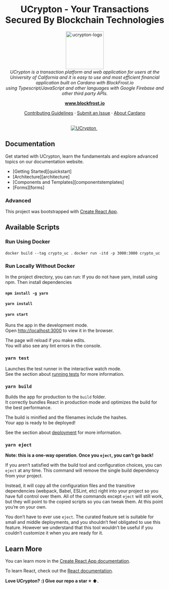 <h1 align="center">UCrypton - Your Transactions Secured By Blockchain Technologies</h1>
<p align="center">
  <img src="\src\images\logos\ucrypton\ucrypton.pngaio/src/assets/images/logos/ucrypton/ucrypton.png" alt="ucrypton-logo" width="120px" height="120px"/>
  <br>
  <i>UCrypton is a transaction platform and web application for users at the University of California and it is easy to use and most efficient financial application built on Cardano with BlockFrost.io
    <br> using Typescript/JavaScript and other languages with Google Firebase and other third party APIs.</i>
  <br>
</p>

<p align="center">
  <a href="https://www.blockfrost.io"><strong>www.blockfrost.io</strong></a>
  <br>
</p>

<p align="center">
  <a href="CONTRIBUTING.md">Contributing Guidelines</a>
  ·
  <a href="https://github.com/vybhavb/Crypto-UC/issues">Submit an Issue</a>
  ·
  <a href="https://www.cardano.org"> About Cardano </a>
  <br>
  <br>
</p>

<p align="center">
  <a href="https://github.com/vybhavb/Crypto-UC">
    <img src="https://img.shields.io/badge/UCrypton-for%20U-blue" alt="UCrypton" />
  </a>&nbsp;
</p>

## Documentation

Get started with UCrypton, learn the fundamentals and explore advanced topics on our documentation website.

- [Getting Started][quickstart]
- [Architecture][architecture]
- [Components and Templates][componentstemplates]
- [Forms][forms]

### Advanced
This project was bootstrapped with
[Create React App](https://github.com/facebook/create-react-app).

## Available Scripts

### Run Using Docker
`docker build --tag crypto_uc .`
`docker run -itd -p 3000:3000 crypto_uc`

### Run Locally Without Docker
In the project directory, you can run:
If you do not have yarn, install using npm. Then install dependencies
#### `npm install -g yarn`
#### `yarn install`
#### `yarn start`

Runs the app in the development mode.<br /> Open
[http://localhost:3000](http://localhost:3000) to view it in the browser.

The page will reload if you make edits.<br /> You will also see any lint errors
in the console.

### `yarn test`

Launches the test runner in the interactive watch mode.<br /> See the section
about
[running tests](https://facebook.github.io/create-react-app/docs/running-tests)
for more information.

### `yarn build`

Builds the app for production to the `build` folder.<br /> It correctly bundles
React in production mode and optimizes the build for the best performance.

The build is minified and the filenames include the hashes.<br /> Your app is
ready to be deployed!

See the section about
[deployment](https://facebook.github.io/create-react-app/docs/deployment) for
more information.

### `yarn eject`

**Note: this is a one-way operation. Once you `eject`, you can’t go back!**

If you aren’t satisfied with the build tool and configuration choices, you can
`eject` at any time. This command will remove the single build dependency from
your project.

Instead, it will copy all the configuration files and the transitive
dependencies (webpack, Babel, ESLint, etc) right into your project so you have
full control over them. All of the commands except `eject` will still work, but
they will point to the copied scripts so you can tweak them. At this point
you’re on your own.

You don’t have to ever use `eject`. The curated feature set is suitable for
small and middle deployments, and you shouldn’t feel obligated to use this
feature. However we understand that this tool wouldn’t be useful if you couldn’t
customize it when you are ready for it.

## Learn More

You can learn more in the
[Create React App documentation](https://facebook.github.io/create-react-app/docs/getting-started).

To learn React, check out the [React documentation](https://reactjs.org/).

**Love UCrypton? :) Give our repo a star :star: :arrow_up:.**